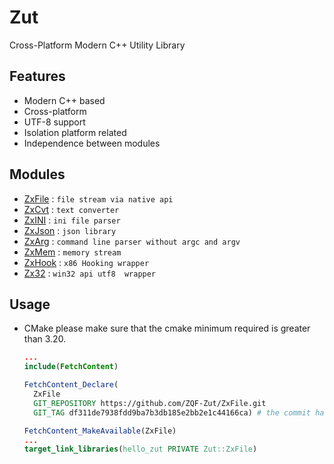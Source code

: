 # Zut
Cross-Platform Modern C++ Utility Library

## Features
- Modern C++ based
- Cross-platform
- UTF-8 support
- Isolation platform related
- Independence between modules

## Modules
- [ZxFile](https://github.com/ZQF-Zut/ZxFile) : `file stream via native api`
- [ZxCvt](https://github.com/ZQF-Zut/ZxCvt) : `text converter`
- [ZxINI](https://github.com/ZQF-Zut/ZxINI) : `ini file parser`
- [ZxJson](https://github.com/ZQF-Zut/ZxJson) : `json library`
- [ZxArg](https://github.com/ZQF-Zut/ZxArg) : `command line parser without argc and argv`
- [ZxMem](https://github.com/ZQF-Zut/ZxMem) : `memory stream`
- [ZxHook](https://github.com/ZQF-Zut/ZxHook) : `x86 Hooking wrapper`
- [Zx32](https://github.com/ZQF-Zut/Zx32) : `win32 api utf8  wrapper`

## Usage

- CMake
  please make sure that the cmake minimum required is greater than 3.20.
  ```cmake
  ...
  include(FetchContent)
  
  FetchContent_Declare(
    ZxFile
    GIT_REPOSITORY https://github.com/ZQF-Zut/ZxFile.git
    GIT_TAG df311de7938fdd9ba7b3db185e2bb2e1c44166ca) # the commit hash
  
  FetchContent_MakeAvailable(ZxFile)
  ...
  target_link_libraries(hello_zut PRIVATE Zut::ZxFile)
  ```
